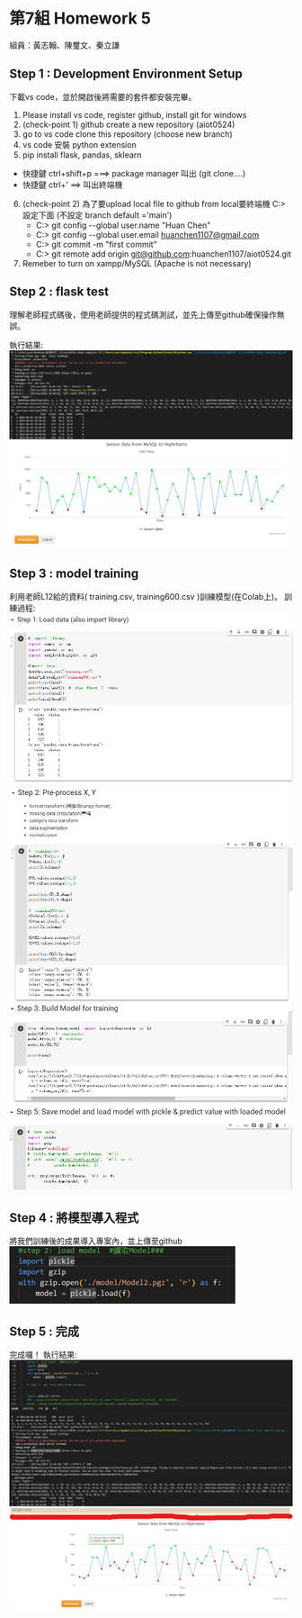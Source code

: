 # 第7組 Homework 5
組員：黃志翰、陳璽文、秦立謙

## Step 1 : Development Environment Setup
下載vs code，並於開啟後將需要的套件都安裝完畢。
1. Please install vs code, register github, install git for windows
2. (check-point 1) github create a new repository (aiot0524)
3. go to vs code clone this repository (choose new branch) 
4. vs code 安裝 python extension 
5. pip install flask, pandas, sklearn 
  * 快捷鍵 ctrl+shift+p ===> package manager 叫出 (git clone....)
  * 快捷鍵 ctrl+' ==> 叫出終端機 
6. (check-point 2) 為了要upload local file to github from local要終端機 C:> 設定下面 (不設定 branch default ='main')
   * C:> git config --global user.name "Huan Chen"
   * C:> git config --global user.email huanchen1107@gmail.com
   * C:> git commit -m "first commit"
   * C:> git remote add origin git@github.com:huanchen1107/aiot0524.git
7. Remeber to turn on xampp/MySQL (Apache is not necessary)

## Step 2 : flask test
理解老師程式碼後，使用老師提供的程式碼測試，並先上傳至github確保操作無誤。

執行結果:
![alt text](https://github.com/Coldtee/AIoT_hw5/blob/main/img/1.png)
![alt text](https://github.com/Coldtee/AIoT_hw5/blob/main/img/2.png)

## Step 3 : model training
利用老師L12給的資料( training.csv, training600.csv )訓練模型(在Colab上)。
訓練過程:
![alt text](https://github.com/Coldtee/AIoT_hw5/blob/main/img/3.png)
![alt text](https://github.com/Coldtee/AIoT_hw5/blob/main/img/4.png)
![alt text](https://github.com/Coldtee/AIoT_hw5/blob/main/img/5.png)
![alt text](https://github.com/Coldtee/AIoT_hw5/blob/main/img/6.png)

## Step 4 : 將模型導入程式
將我們訓練後的成果導入專案內，並上傳至github
![alt text](https://github.com/Coldtee/AIoT_hw5/blob/main/img/7.png)

## Step 5 : 完成
完成囉！
執行結果:
![alt text](https://github.com/Coldtee/AIoT_hw5/blob/main/img/8.png)
![alt text](https://github.com/Coldtee/AIoT_hw5/blob/main/img/9.png)


